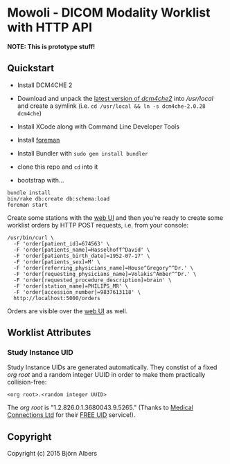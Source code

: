 # Mowoli - DICOM Modality Worklist with HTTP API

**NOTE: This is prototype stuff!**


## Quickstart

- Install DCM4CHE 2

- Download and unpack the
  [latest version of *dcm4che2*](http://sourceforge.net/projects/dcm4che/files/dcm4che2/)
  into */usr/local* and create a symlink (i.e. `cd /usr/local && ln -s dcm4che-2.0.28 dcm4che`)
- Install XCode along with Command Line Developer Tools
- Install [foreman](https://github.com/ddollar/foreman)
- Install Bundler with `sudo gem install bundler`
- clone this repo and `cd` into it
- bootstrap with...

```console
bundle install
bin/rake db:create db:schema:load
foreman start
```

Create some stations with the [web UI](http://localhost:5000/stations)
and then you're ready to create some worklist orders by HTTP POST requests,
i.e. from your console:

```console
/usr/bin/curl \
  -F 'order[patient_id]=674563' \
  -F 'order[patients_name]=Hasselhoff^David' \
  -F 'order[patients_birth_date]=1952-07-17' \
  -F 'order[patients_sex]=M' \
  -F 'order[referring_physicians_name]=House^Gregory^^Dr.' \
  -F 'order[requesting_physicians_name]=Volakis^Amber^^Dr.' \
  -F 'order[requested_procedure_description]=brain' \
  -F 'order[station_name]=PHILIPS_MR' \
  -F 'order[accession_number]=9837613118' \
  http://localhost:5000/orders
```

Orders are visible over the [web UI](http://localhost:5000/orders) as well.

## Worklist Attributes

### Study Instance UID

Study Instance UIDs are generated automatically.
They constist of a fixed *org root* and a random integer UUID in order to make
them practically collision-free:

```
<org root>.<random integer UUID>
```

The *org root* is "1.2.826.0.1.3680043.9.5265."
(Thanks to
[Medical Connections Ltd](https://www.medicalconnections.co.uk)
for their
[FREE UID](https://www.medicalconnections.co.uk/Free_UID)
service!).


## Copyright

Copyright (c) 2015 Björn Albers
